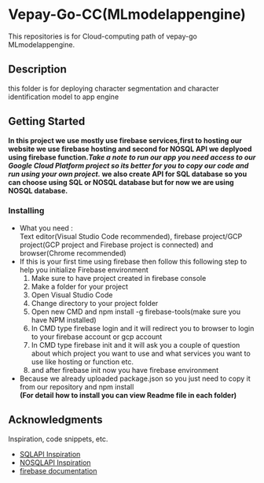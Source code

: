 
# Vepay-Go-CC(MLmodelappengine)
This repositories is for Cloud-computing path of vepay-go MLmodelappengine. 

## Description

this folder is for deploying character segmentation and character identification model to app engine 

## Getting Started

**In this project we use mostly use firebase services,first to hosting our website we use firebase hosting and second for NOSQL API we deplyoed using firebase function._Take a note to run our app you need access to our Google Cloud Platform project so its better for you to copy our code and run using your own project._
we also create API for SQL database so you can choose using SQL or NOSQL database but for now we are using NOSQL database.**

### Installing

* What you need : 
      <br>Text editor(Visual Studio Code recommended), firebase project/GCP project(GCP project and Firebase project is connected) and browser(Chrome   recommended)          </br>
* If this is your first time using firebase then follow this following step to help you initialize Firebase environment 
  1. Make sure to have project created in firebase console
  2. Make a folder for your project 
  3. Open Visual Studio Code
  4. Change directory to your project folder 
  5. Open new CMD and npm install -g firebase-tools(make sure you have NPM installed)
  6. In CMD type firebase login and it will redirect you to browser to login to your firebase account or gcp account 
  7. In CMD type firebase init and it will ask you a couple of question about which project you want to use and what services you want to use like hosting or function etc.
  8. and after firebase init now you have firebase environment
* Because we already uploaded package.json so you just need to copy it from our repository and npm install
  <br>**(For detail how to install you can view Readme file in each folder)**

## Acknowledgments

Inspiration, code snippets, etc.
* [SQLAPI Inspiration](https://fireship.io/lessons/sql-firebase-typeorm/)
* [NOSQLAPI Inspiration](https://www.youtube.com/watch?v=iIVlRZIo2-c)
* [firebase documentation](https://firebase.google.com/docs?gclid=CjwKCAjw14uVBhBEEiwAaufYx45yf256E80Fsd_R_1GgI6q8UUyaylC97TGyqblCuY5N_zcRNno5MhoCQRYQAvD_BwE&gclsrc=aw.ds)